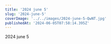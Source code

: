```yaml
---
title: '2024 june 5'
slug: '2024-june-5'
coverImage: '../../images/2024-june-5-QwNT.jpg'
publishedAt: '2024-06-05T07:58:14.395Z'
---
```


2024 june 5
